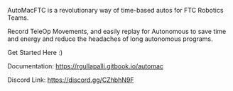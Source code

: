 AutoMacFTC is a revolutionary way of time-based autos for FTC Robotics Teams.

Record TeleOp Movements, and easily replay for Autonomous to save time and energy and reduce the headaches of long autonomous programs.


Get Started Here :)

Documentation: https://rgullapalli.gitbook.io/automac

Discord Link: https://discord.gg/CZhbhN9F
